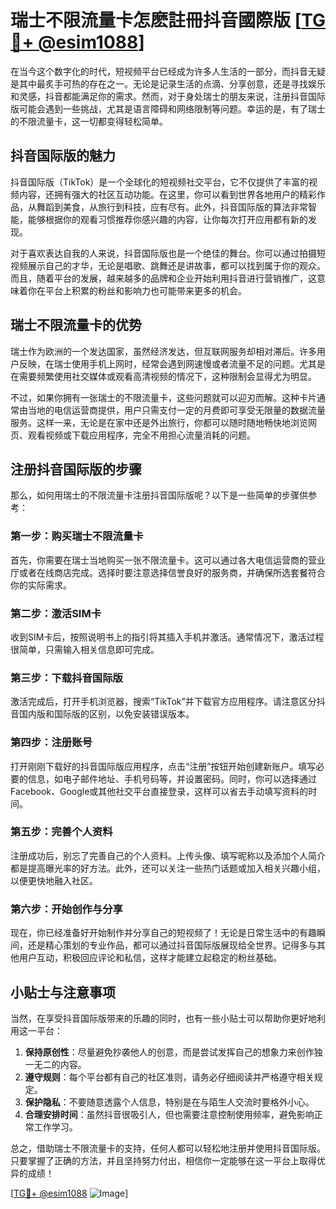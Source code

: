 # 瑞士不限流量卡怎麽註冊抖音國際版 [[TG💪+ @esim1088](https://t.me/s/esim1088)]

在当今这个数字化的时代，短视频平台已经成为许多人生活的一部分，而抖音无疑是其中最炙手可热的存在之一。无论是记录生活的点滴、分享创意，还是寻找娱乐和灵感，抖音都能满足你的需求。然而，对于身处瑞士的朋友来说，注册抖音国际版可能会遇到一些挑战，尤其是语言障碍和网络限制等问题。幸运的是，有了瑞士的不限流量卡，这一切都变得轻松简单。

## 抖音国际版的魅力

抖音国际版（TikTok）是一个全球化的短视频社交平台，它不仅提供了丰富的视频内容，还拥有强大的社区互动功能。在这里，你可以看到世界各地用户的精彩作品，从舞蹈到美食，从旅行到科技，应有尽有。此外，抖音国际版的算法非常智能，能够根据你的观看习惯推荐你感兴趣的内容，让你每次打开应用都有新的发现。

对于喜欢表达自我的人来说，抖音国际版也是一个绝佳的舞台。你可以通过拍摄短视频展示自己的才华，无论是唱歌、跳舞还是讲故事，都可以找到属于你的观众。而且，随着平台的发展，越来越多的品牌和企业开始利用抖音进行营销推广，这意味着你在平台上积累的粉丝和影响力也可能带来更多的机会。

## 瑞士不限流量卡的优势

瑞士作为欧洲的一个发达国家，虽然经济发达，但互联网服务却相对滞后。许多用户反映，在瑞士使用手机上网时，经常会遇到网速慢或者流量不足的问题。尤其是在需要频繁使用社交媒体或观看高清视频的情况下，这种限制会显得尤为明显。

不过，如果你拥有一张瑞士的不限流量卡，这些问题就可以迎刃而解。这种卡片通常由当地的电信运营商提供，用户只需支付一定的月费即可享受无限量的数据流量服务。这样一来，无论是在家中还是外出旅行，你都可以随时随地畅快地浏览网页、观看视频或下载应用程序，完全不用担心流量消耗的问题。

## 注册抖音国际版的步骤

那么，如何用瑞士的不限流量卡注册抖音国际版呢？以下是一些简单的步骤供参考：

### 第一步：购买瑞士不限流量卡

首先，你需要在瑞士当地购买一张不限流量卡。这可以通过各大电信运营商的营业厅或者在线商店完成。选择时要注意选择信誉良好的服务商，并确保所选套餐符合你的实际需求。

### 第二步：激活SIM卡

收到SIM卡后，按照说明书上的指引将其插入手机并激活。通常情况下，激活过程很简单，只需输入相关信息即可完成。

### 第三步：下载抖音国际版

激活完成后，打开手机浏览器，搜索“TikTok”并下载官方应用程序。请注意区分抖音国内版和国际版的区别，以免安装错误版本。

### 第四步：注册账号

打开刚刚下载好的抖音国际版应用程序，点击“注册”按钮开始创建新账户。填写必要的信息，如电子邮件地址、手机号码等，并设置密码。同时，你可以选择通过Facebook、Google或其他社交平台直接登录，这样可以省去手动填写资料的时间。

### 第五步：完善个人资料

注册成功后，别忘了完善自己的个人资料。上传头像、填写昵称以及添加个人简介都是提高曝光率的好方法。此外，还可以关注一些热门话题或加入相关兴趣小组，以便更快地融入社区。

### 第六步：开始创作与分享

现在，你已经准备好开始制作并分享自己的短视频了！无论是日常生活中的有趣瞬间，还是精心策划的专业作品，都可以通过抖音国际版展现给全世界。记得多与其他用户互动，积极回应评论和私信，这样才能建立起稳定的粉丝基础。

## 小贴士与注意事项

当然，在享受抖音国际版带来的乐趣的同时，也有一些小贴士可以帮助你更好地利用这一平台：

1. **保持原创性**：尽量避免抄袭他人的创意，而是尝试发挥自己的想象力来创作独一无二的内容。
2. **遵守规则**：每个平台都有自己的社区准则，请务必仔细阅读并严格遵守相关规定。
3. **保护隐私**：不要随意透露个人信息，特别是在与陌生人交流时要格外小心。
4. **合理安排时间**：虽然抖音很吸引人，但也需要注意控制使用频率，避免影响正常工作学习。

总之，借助瑞士不限流量卡的支持，任何人都可以轻松地注册并使用抖音国际版。只要掌握了正确的方法，并且坚持努力付出，相信你一定能够在这一平台上取得优异的成绩！

[[TG💪+ @esim1088](https://t.me/s/esim1088) ![Image](https://i.postimg.cc/4NQfJmqS/Snipaste-2025-05-13-00-14-12.png)]